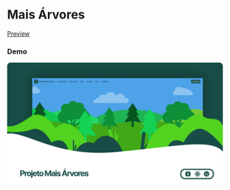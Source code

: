 # Mais Árvores

[Preview](mais-arvores-cb.vercel.app)

### Demo
<img src="https://raw.githubusercontent.com/caio-farias21/maisArvores/main/public/static/preview.png" />
